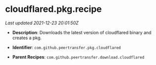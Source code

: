 # cloudflared.pkg.recipe

_Last updated 2021-12-23 20:01:50Z_

- **Description**: Downloads the latest version of cloudflared binary and creates a pkg.

- **Identifier**: `com.github.peertransfer.pkg.cloudflared`

- **Parent Recipes**: `com.github.peertransfer.download.cloudflared`
